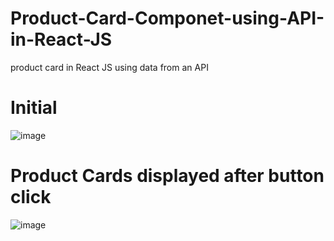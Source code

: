 # Product-Card-Componet-using-API-in-React-JS
product card in React JS using data from an  API

# Initial

![image](https://user-images.githubusercontent.com/69135844/173512793-d0310c2d-7c07-42da-b0b9-4c88bdf15b15.png)




# Product Cards displayed after button click



![image](https://user-images.githubusercontent.com/69135844/173512959-cf64e35d-b55a-4fd4-8784-ae6d8723c02f.png)




